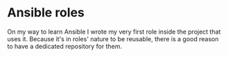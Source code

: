 # Ansible roles
On my way to learn Ansible I wrote my very first role inside the project that uses it. Because it's in roles' nature to be reusable, there is a good reason to have a dedicated repository for them.
